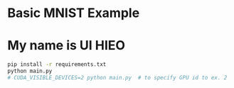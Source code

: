 # Basic MNIST Example
# My name is UI HIEO
```bash
pip install -r requirements.txt
python main.py
# CUDA_VISIBLE_DEVICES=2 python main.py  # to specify GPU id to ex. 2
```
